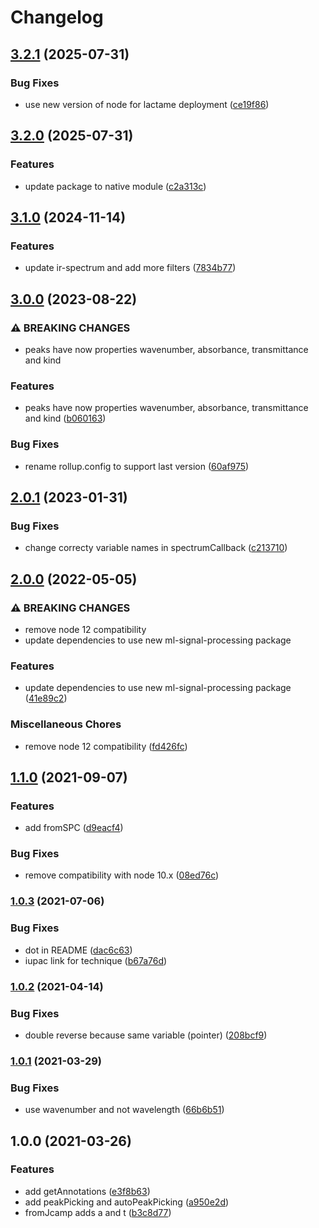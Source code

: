 # Changelog

## [3.2.1](https://github.com/cheminfo/ir-spectrum/compare/v3.2.0...v3.2.1) (2025-07-31)


### Bug Fixes

* use new version of node for lactame deployment ([ce19f86](https://github.com/cheminfo/ir-spectrum/commit/ce19f8695c336609515c8a4352a4aad1f2601f9a))

## [3.2.0](https://github.com/cheminfo/ir-spectrum/compare/v3.1.0...v3.2.0) (2025-07-31)


### Features

* update package to native module ([c2a313c](https://github.com/cheminfo/ir-spectrum/commit/c2a313ca331aa2d19852d74883418b27db882d0f))

## [3.1.0](https://github.com/cheminfo/ir-spectrum/compare/v3.0.0...v3.1.0) (2024-11-14)


### Features

* update ir-spectrum and add more filters ([7834b77](https://github.com/cheminfo/ir-spectrum/commit/7834b77a49c112a55288d22074aae65a500a51ae))

## [3.0.0](https://github.com/cheminfo/ir-spectrum/compare/v2.0.1...v3.0.0) (2023-08-22)


### ⚠ BREAKING CHANGES

* peaks have now properties wavenumber, absorbance, transmittance and kind

### Features

* peaks have now properties wavenumber, absorbance, transmittance and kind ([b060163](https://github.com/cheminfo/ir-spectrum/commit/b06016310770f6b120dada76724a81ff2f60f252))


### Bug Fixes

* rename rollup.config to support last version ([60af975](https://github.com/cheminfo/ir-spectrum/commit/60af9756c49a9dda33aa74db4b6a49d62e65ace1))

## [2.0.1](https://github.com/cheminfo/ir-spectrum/compare/v2.0.0...v2.0.1) (2023-01-31)


### Bug Fixes

* change correcty variable names in spectrumCallback ([c213710](https://github.com/cheminfo/ir-spectrum/commit/c213710d213d25ea8c8f10ace3e37366e5868f51))

## [2.0.0](https://www.github.com/cheminfo/ir-spectrum/compare/v1.1.0...v2.0.0) (2022-05-05)


### ⚠ BREAKING CHANGES

* remove node 12 compatibility
* update dependencies to use new ml-signal-processing package

### Features

* update dependencies to use new ml-signal-processing package ([41e89c2](https://www.github.com/cheminfo/ir-spectrum/commit/41e89c29fec7d228fd9c65828b471cde15af5a9c))


### Miscellaneous Chores

* remove node 12 compatibility ([fd426fc](https://www.github.com/cheminfo/ir-spectrum/commit/fd426fce70fcf8260de58a49224e6b66b07641e8))

## [1.1.0](https://www.github.com/cheminfo/ir-spectrum/compare/v1.0.3...v1.1.0) (2021-09-07)


### Features

* add fromSPC ([d9eacf4](https://www.github.com/cheminfo/ir-spectrum/commit/d9eacf4cc3d4338ad630f7ee4798c3a168ead34f))


### Bug Fixes

* remove compatibility with node 10.x ([08ed76c](https://www.github.com/cheminfo/ir-spectrum/commit/08ed76c47905625822272eb6e9831ba57f6b777f))

### [1.0.3](https://www.github.com/cheminfo/ir-spectrum/compare/v1.0.2...v1.0.3) (2021-07-06)


### Bug Fixes

* dot in README ([dac6c63](https://www.github.com/cheminfo/ir-spectrum/commit/dac6c63f88399c1e87f10dd6dbb163b9c149e9b9))
* iupac link for technique ([b67a76d](https://www.github.com/cheminfo/ir-spectrum/commit/b67a76d98e494655f037a43915aea29ad00eb5ff))

### [1.0.2](https://www.github.com/cheminfo/ir-spectrum/compare/v1.0.1...v1.0.2) (2021-04-14)


### Bug Fixes

* double reverse because same variable (pointer) ([208bcf9](https://www.github.com/cheminfo/ir-spectrum/commit/208bcf9c04d1dcd5f9875d773f5bb201f26d2c56))

### [1.0.1](https://www.github.com/cheminfo/ir-spectrum/compare/v1.0.0...v1.0.1) (2021-03-29)


### Bug Fixes

* use wavenumber and not wavelength ([66b6b51](https://www.github.com/cheminfo/ir-spectrum/commit/66b6b51a7c92c424183c4b34865bd21d0d714848))

## 1.0.0 (2021-03-26)


### Features

* add getAnnotations ([e3f8b63](https://www.github.com/cheminfo/ir-spectrum/commit/e3f8b631f74fbb4bcdcebab7f1b6666e9695b722))
* add peakPicking and autoPeakPicking ([a950e2d](https://www.github.com/cheminfo/ir-spectrum/commit/a950e2d7a4c02009f6b3c5c82f9f264193f25345))
* fromJcamp adds a and t ([b3c8d77](https://www.github.com/cheminfo/ir-spectrum/commit/b3c8d77404d49415f594ec94ba92009877fc81a4))
